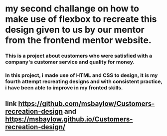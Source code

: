 # my second challange on how to make use of flexbox to recreate this design given to us by our mentor from the frontend mentor website.
### This is a project about customers who were satisfied with a company's customer service and quality for money.
### In this project, i made use of HTML and CSS to design, it is my fourth attempt recreating designs and with consistent practice, i have been able to improve in my fronted skills.
## link https://github.com/msbaylow/Customers-recreation-design and  https://msbaylow.github.io/Customers-recreation-design/